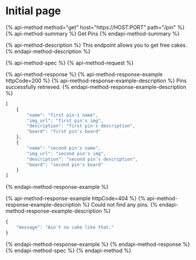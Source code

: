 # Initial page

{% api-method method="get" host="https://HOST:PORT" path="/pin" %}
{% api-method-summary %}
Get Pins
{% endapi-method-summary %}

{% api-method-description %}
This endpoint allows you to get free cakes.
{% endapi-method-description %}

{% api-method-spec %}
{% api-method-request %}

{% api-method-response %}
{% api-method-response-example httpCode=200 %}
{% api-method-response-example-description %}
Pins successfully retrieved.
{% endapi-method-response-example-description %}

```javascript
[
    {
        "name": "first pin's name",
        "img_url": "first pin's img",
        "description": "first pin's description",
        "board": "first pin's board"
    },
    {
        "name": "second pin's name",
        "img_url": "second pin's img",
        "description": "second pin's description",
        "board": "second pin's board"
    }
]
```
{% endapi-method-response-example %}

{% api-method-response-example httpCode=404 %}
{% api-method-response-example-description %}
Could not find any pins.
{% endapi-method-response-example-description %}

```javascript
{
    "message": "Ain't no cake like that."
}
```
{% endapi-method-response-example %}
{% endapi-method-response %}
{% endapi-method-spec %}
{% endapi-method %}



